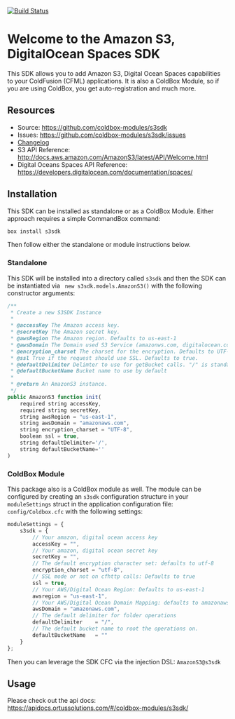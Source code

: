 [![Build Status](https://travis-ci.org/coldbox-modules/s3sdk.svg?branch=master)](https://travis-ci.org/coldbox-modules/s3sdk)

# Welcome to the Amazon S3, DigitalOcean Spaces SDK

This SDK allows you to add Amazon S3, Digital Ocean Spaces capabilities to your ColdFusion (CFML) applications. It is also a ColdBox Module, so if you are using ColdBox, you get auto-registration and much more.

## Resources

* Source: https://github.com/coldbox-modules/s3sdk
* Issues: https://github.com/coldbox-modules/s3sdk/issues
* [Changelog](changelog.md)
* S3 API Reference: http://docs.aws.amazon.com/AmazonS3/latest/API/Welcome.html
* Digital Oceans Spaces API Reference: https://developers.digitalocean.com/documentation/spaces/

## Installation

This SDK can be installed as standalone or as a ColdBox Module.  Either approach requires a simple CommandBox command:

```bash
box install s3sdk
```

Then follow either the standalone or module instructions below.

### Standalone

This SDK will be installed into a directory called `s3sdk` and then the SDK can be instantiated via ` new s3sdk.models.AmazonS3()` with the following constructor arguments:

```js
/**
 * Create a new S3SDK Instance
 *
 * @accessKey The Amazon access key.
 * @secretKey The Amazon secret key.
 * @awsRegion The Amazon region. Defaults to us-east-1
 * @awsDomain The Domain used S3 Service (amazonws.com, digitalocean.com). Defaults to amazonws.com
 * @encryption_charset The charset for the encryption. Defaults to UTF-8.
 * @ssl True if the request should use SSL. Defaults to true.
 * @defaultDelimiter Delimter to use for getBucket calls. "/" is standard to treat keys as file paths
 * @defaultBucketName Bucket name to use by default
 *
 * @return An AmazonS3 instance.
 */
public AmazonS3 function init(
	required string accessKey,
	required string secretKey,
	string awsRegion = "us-east-1",
	string awsDomain = "amazonaws.com",
	string encryption_charset = "UTF-8",
	boolean ssl = true,
	string defaultDelimiter='/',
	string defaultBucketName=''
)
```

### ColdBox Module

This package also is a ColdBox module as well.  The module can be configured by creating an `s3sdk` configuration structure in your `moduleSettings` struct in the application configuration file: `config/Coldbox.cfc` with the following settings:

```js
moduleSettings = {
	s3sdk = {
		// Your amazon, digital ocean access key
		accessKey = "",
		// Your amazon, digital ocean secret key
		secretKey = "",
		// The default encryption character set: defaults to utf-8
		encryption_charset = "utf-8",
		// SSL mode or not on cfhttp calls: Defaults to true
		ssl = true,
		// Your AWS/Digital Ocean Region: Defaults to us-east-1
		awsregion = "us-east-1",
		// Your AWS/Digital Ocean Domain Mapping: defaults to amazonaws.com
		awsDomain = "amazonaws.com",
		// The default delimiter for folder operations
		defaultDelimiter	= "/",
		// The default bucket name to root the operations on.
		defaultBucketName	= ""
	}
};
```

Then you can leverage the SDK CFC via the injection DSL: `AmazonS3@s3sdk`

## Usage

Please check out the api docs: https://apidocs.ortussolutions.com/#/coldbox-modules/s3sdk/
